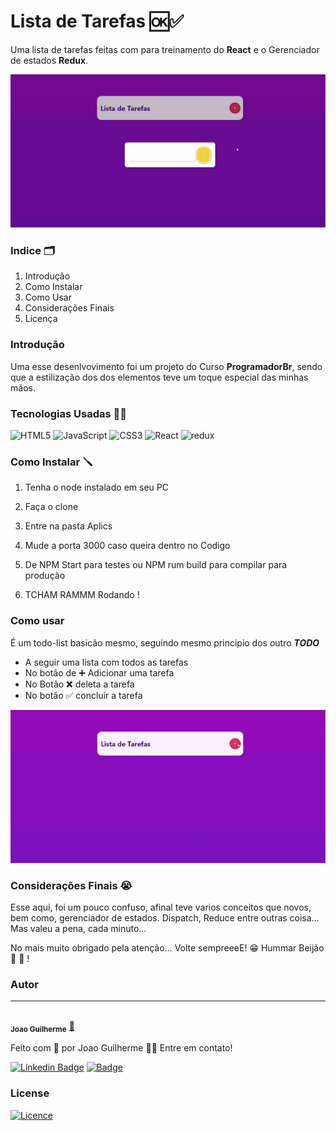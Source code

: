 # Lista de Tarefas 🆗✅

Uma lista de tarefas feitas com para treinamento do **React** e o Gerenciador de estados **Redux**.


![introducao](./AssetsDoc/Inicial.gif)

### Indice 🗂️

1. Introdução
2. Como Instalar
3. Como Usar
4. Considerações Finais
5. Licença

### Introdução

Uma esse desenlvovimento foi um projeto do Curso **ProgramadorBr**, sendo que a estilização dos dos elementos teve um toque especial das minhas mãos.

### Tecnologias Usadas 🤟🔧


![HTML5](https://img.shields.io/badge/html5-%23E34F26.svg?style=for-the-badge&logo=html5&logoColor=white)
![JavaScript](https://img.shields.io/badge/javascript-%23323330.svg?style=for-the-badge&logo=javascript&logoColor=%23F7DF1E)
![CSS3](https://img.shields.io/badge/css3-%231572B6.svg?style=for-the-badge&logo=css3&logoColor=white)
![React](https://img.shields.io/badge/react-%2320232a.svg?style=for-the-badge&logo=react&logoColor=%2361DAFB)
![redux](https://img.shields.io/badge/redux%20-56347C?&style=for-the-badge&logo=redux&logoColor=white)

### Como Instalar 🪛

1. Tenha o node instalado em seu PC
2. Faça o clone
3. Entre na pasta Aplics
4. Mude a porta 3000 caso queira dentro no Codigo
5. De NPM Start para testes ou NPM rum build para compilar para produção

6. TCHAM RAMMM Rodando !

### Como usar 

É um todo-list basicão mesmo, seguindo mesmo principio dos outro **_TODO_**

- A seguir uma lista com todos as tarefas
- No botão de ➕ Adicionar uma tarefa
- No Botão ❌ deleta a tarefa
- No botão ✅ concluir a tarefa


![apresentacao](./AssetsDoc/gifApresentacao.gif)


### Considerações Finais 😭

Esse aqui, foi um pouco confuso, afinal teve varios conceitos que novos, bem como, gerenciador de estados. Dispatch, Reduce entre outras coisa… Mas valeu a pena, cada minuto…

No mais muito obrigado pela atenção… Volte sempreeeE! 😁 Hummar Beijão 🤭 🤧 !

### Autor
---
 <img style="border-radius: 50%;" src="https://avatars.githubusercontent.com/u/80895578?v=4" width="100px;" alt=""/>
 <br />
 <sub><b>Joao Guilherme</b></sub></a> <a href="https://github.com/JoaoG23/">🚀</a>


Feito com 🤭 por Joao Guilherme 👋🏽 Entre em contato!

[![Linkedin Badge](https://img.shields.io/badge/-Joao-blue?style=flat-square&logo=Linkedin&logoColor=white&link=https://www.linkedin.com/in/jaoo/)](https://www.linkedin.com/in/joaog123/) 
[![Badge](https://img.shields.io/badge/-joaoguilherme94@live.com-c80?style=flat-square&logo=Microsoft&logoColor=white&link=mailto:joaoguilherme94@live.com)](mailto:joaoguilherme94@live.com)

### **License**
[![Licence](https://img.shields.io/github/license/Ileriayo/markdown-badges?style=for-the-badge)](./LICENSE)
